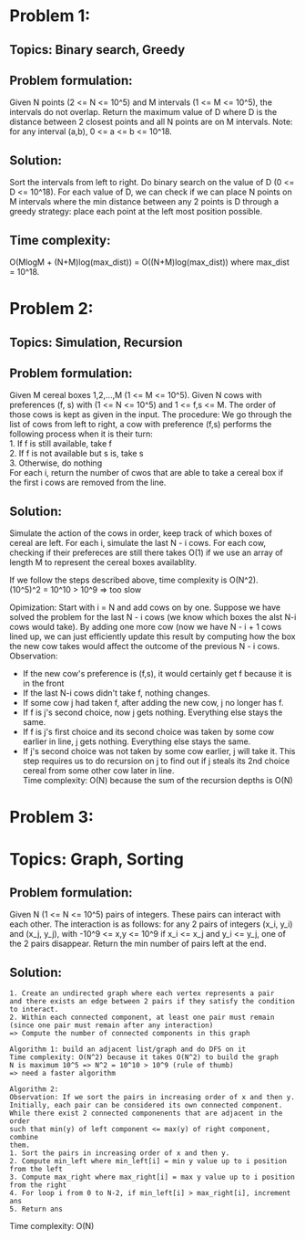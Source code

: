 # Problem 1:
## Topics: Binary search, Greedy
## Problem formulation:  
Given N points (2 <= N <= 10^5) and M intervals (1 <= M <= 10^5), the intervals do not overlap. Return the maximum value of D where D is the distance between 2 closest points and all N points are on M intervals. Note: for any interval (a,b), 0 <= a <= b <= 10^18.
## Solution:
Sort the intervals from left to right. Do binary search on the value of D (0 <= D <= 10^18). For each value of D, we can check if we can place N points on M intervals where the min distance between any 2 points is D through a greedy strategy: place each point at the left most position possible.
## Time complexity:
O(MlogM + (N+M)log(max_dist)) = O((N+M)log(max_dist)) where max_dist = 10^18.
# Problem 2:
## Topics: Simulation, Recursion
## Problem formulation: 
Given M cereal boxes 1,2,...,M (1 <= M <= 10^5). Given N cows with preferences (f, s) with (1 <= N <= 10^5) and 1 <= f,s <= M. The order of those cows is kept as given in the input. The procedure: We go through the list of cows from left to right, a cow with preference (f,s) performs the following process when it is their turn:  
    1. If f is still available, take f  
    2. If f is not available but s is, take s  
    3. Otherwise, do nothing  
For each i, return the number of cwos that are able to take a cereal box if the first i cows are removed from the line.
## Solution:
Simulate the action of the cows in order, keep track of which boxes of cereal are left. For each i, simulate the last N - i cows. For each cow, checking if their prefereces are still there takes O(1) if we use an array of length M to represent the cereal boxes availablity.

If we follow the steps described above, time complexity is O(N^2).  
(10^5)^2 = 10^10 > 10^9 => too slow  

Opimization: Start with i = N and add cows on by one. Suppose we have solved the problem for the last N - i cows (we know which boxes the alst N-i cows would take). By adding one more cow (now we have N - i + 1 cows lined up, we can just efficiently update this result by computing how the box the new cow takes  would affect the outcome of the previous N - i cows. Observation:   
- If the new cow's preference is (f,s), it would certainly get f because it is in the front  
- If the last N-i cows didn't take f, nothing changes.
- If some cow j had taken f, after adding the new cow, j no longer has f.  
- If f is j's second choice, now j gets nothing. Everything else stays the same.
- If f is j's first choice and its second choice was taken by some cow earlier in line, j gets nothing. Everything else stays the same.  
- If j's second choice was not taken by some cow earlier, j will take it. This step requires us to do recursion on j to find out if j steals its 2nd choice cereal from some other cow later in line.  
Time complexity: O(N) because the sum of the recursion depths is O(N)
# Problem 3:
# Topics: Graph, Sorting
## Problem formulation:
Given N (1 <= N <= 10^5) pairs of integers. These pairs can interact with each other. The interaction is as follows: for any 2 pairs of integers (x_i, y_i) and (x_j, y_j), with -10^9 <= x,y <= 10^9 if x_i <= x_j and y_i <= y_j, one of the 2 pairs disappear. Return the min number of pairs left at the end.
## Solution: 
    1. Create an undirected graph where each vertex represents a pair
    and there exists an edge between 2 pairs if they satisfy the condition
    to interact.  
    2. Within each connected component, at least one pair must remain
    (since one pair must remain after any interaction)
    => Compute the number of connected components in this graph  
    
    Algorithm 1: build an adjacent list/graph and do DFS on it
    Time complexity: O(N^2) because it takes O(N^2) to build the graph
    N is maximum 10^5 => N^2 = 10^10 > 10^9 (rule of thumb) 
    => need a faster algorithm  
    
    Algorithm 2:  
    Observation: If we sort the pairs in increasing order of x and then y.
    Initially, each pair can be considered its own connected component.
    While there exist 2 connected componenents that are adjacent in the order
    such that min(y) of left component <= max(y) of right component, combine
    them.  
    1. Sort the pairs in increasing order of x and then y.  
    2. Compute min_left where min_left[i] = min y value up to i position from the left  
    3. Compute max_right where max_right[i] = max y value up to i position from the right  
    4. For loop i from 0 to N-2, if min_left[i] > max_right[i], increment ans  
    5. Return ans  
Time complexity: O(N)

